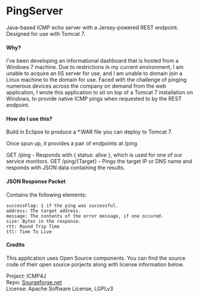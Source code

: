 # PingServer
Java-based ICMP echo server with a Jersey-powered REST endpoint. Designed for use with Tomcat 7. 

#### Why?
I've been developing an informational dashboard that is hosted from a Windows 7 machine. Due to restrictions in my current environment, I am unable to acquire an IIS server for use, and I am unable to domain join a Linux machine to the domain for use. 
Faced with the challenge of pinging numerous devices across the company on demand from the web application, I wrote this application to sit on top of a Tomcat 7 installation on Windows, to provide native ICMP pings when requested to by the REST endpoint. 

#### How do I use this?

Build in Eclipse to produce a *.WAR file you can deploy to Tomcat 7. 

Once spun up, it provides a pair of endpoints at /ping

GET /ping - Responds with { status: alive }, which is used for one of our service monitors.
GET /ping/{Target} - Pings the target IP or DNS name and responds with JSON data containing the results. 

#### JSON Response Packet

Contains the following elements:
```
successFlag: 1 if the ping was successful.
address: The target address.
message: The contents of the error message, if one occured.
size: Bytes in the response. 
rtt: Round Trip Time
ttl: Time To Live
```

#### Credits
This application uses Open Source components. You can find the source code of their open source porjects along with license information below. 

Project: ICMP4J<BR/>
Repo: [Sourgeforge.net](http://sourceforge.net/projects/icmp4j/)<BR/>
License: Apache Software License, LGPLv3

